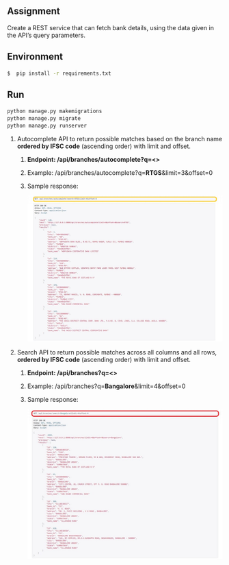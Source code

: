 ## Assignment
 Create a REST service that can fetch bank details, using the data given in the API’s query parameters.

## Environment

```sh
$  pip install -r requirements.txt
```


## Run


```python
python manage.py makemigrations
python manage.py migrate
python manage.py runserver
```

1. Autocomplete API to return possible matches based on the branch name **ordered by IFSC code** (ascending order) with limit and offset.
    1. **Endpoint: /api/branches/autocomplete?q=<>**
    2. Example: /api/branches/autocomplete?q=**RTGS**&limit=3&offset=0
    3. Sample response:

       ![bank](bank.jpeg)

2. Search API to return possible matches across all columns and all rows, **ordered by IFSC code** (ascending order) with limit and offset.
     1. **Endpoint: /api/branches?q=<>**
     2. Example: /api/branches?q=**Bangalore**&limit=4&offset=0
     3. Sample response:
     
        ![bankbranches](bank_branches.jpeg)
